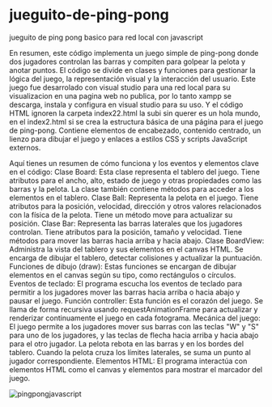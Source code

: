 # jueguito-de-ping-pong
jueguito de ping pong basico para red local con javascript

En resumen, este código implementa un juego simple de ping-pong donde dos jugadores controlan las barras y compiten para golpear la pelota y anotar puntos. El código se divide en clases y funciones para gestionar la lógica del juego, la representación visual y la interacción del usuario.
Este juego fue desarrolado con visual studio para una red local para su visualizacion en una pagina web no publica, por lo tanto xampp se descarga, instala y configura en visual studio para su uso.
Y el código HTML ignoren la carpeta index22.html la subi sin querer es un hola mundo, en el index2.html si se crea la estructura básica de una página para el juego de ping-pong. Contiene elementos de encabezado, contenido centrado, un lienzo <canvas> para dibujar el juego y enlaces a estilos CSS y scripts JavaScript externos.

Aquí tienes un resumen de cómo funciona y los eventos y elementos clave en el código:
Clase Board: Esta clase representa el tablero del juego. Tiene atributos para el ancho, alto, estado de juego y otras propiedades como las barras y la pelota. La clase también contiene métodos para acceder a los elementos en el tablero.
Clase Ball: Representa la pelota en el juego. Tiene atributos para la posición, velocidad, dirección y otros valores relacionados con la física de la pelota. Tiene un método move para actualizar su posición.
Clase Bar: Representa las barras laterales que los jugadores controlan. Tiene atributos para la posición, tamaño y velocidad. Tiene métodos para mover las barras hacia arriba y hacia abajo.
Clase BoardView: Administra la vista del tablero y sus elementos en el canvas HTML. Se encarga de dibujar el tablero, detectar colisiones y actualizar la puntuación.
Funciones de dibujo (draw): Estas funciones se encargan de dibujar elementos en el canvas según su tipo, como rectángulos o círculos.
Eventos de teclado: El programa escucha los eventos de teclado para permitir a los jugadores mover las barras hacia arriba o hacia abajo y pausar el juego.
Función controller: Esta función es el corazón del juego. Se llama de forma recursiva usando requestAnimationFrame para actualizar y renderizar continuamente el juego en cada fotograma.
Mecánica del juego: El juego permite a los jugadores mover sus barras con las teclas "W" y "S" para uno de los jugadores, y las teclas de flecha hacia arriba y hacia abajo para el otro jugador. La pelota rebota en las barras y en los bordes del tablero. Cuando la pelota cruza los límites laterales, se suma un punto al jugador correspondiente.
Elementos HTML: El programa interactúa con elementos HTML como el canvas y elementos para mostrar el marcador del juego.

![pingpongjavascript](https://github.com/v41le/jueguito-de-ping-pong/assets/125850483/9c9dd6e7-ef4c-4992-a872-90daf40abfdc)
